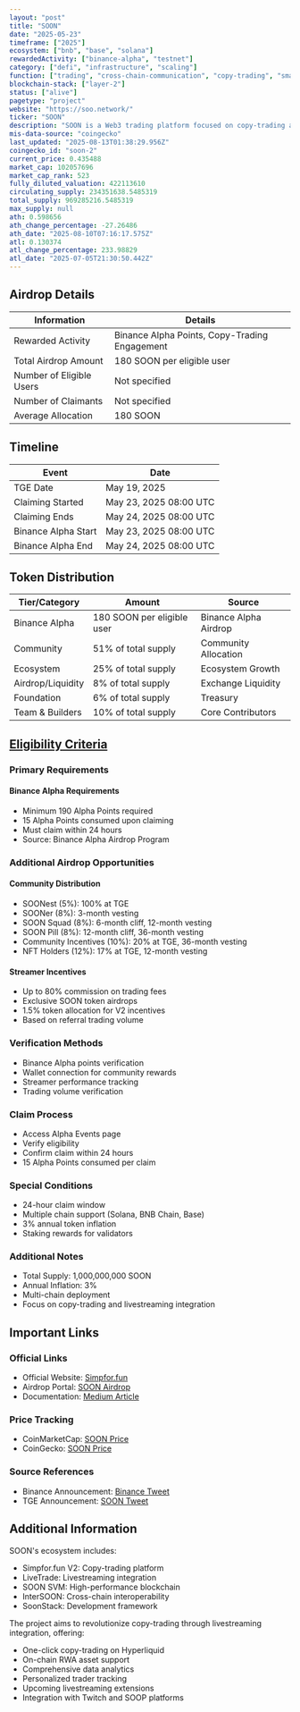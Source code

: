 ```yaml
---
layout: "post"
title: "SOON"
date: "2025-05-23"
timeframe: ["2025"]
ecosystem: ["bnb", "base", "solana"]
rewardedActivity: ["binance-alpha", "testnet"]
category: ["defi", "infrastructure", "scaling"]
function: ["trading", "cross-chain-communication", "copy-trading", "smart-contract-platform"]
blockchain-stack: ["layer-2"]
status: ["alive"]
pagetype: "project"
website: "https://soo.network/"
ticker: "SOON"
description: "SOON is a Web3 trading platform focused on copy-trading and livestreaming integration, featuring the $SOON token as the core utility token for governance, staking, and ecosystem incentives across Solana, BNB Chain, and Base networks."
mis-data-source: "coingecko"
last_updated: "2025-08-13T01:38:29.956Z"
coingecko_id: "soon-2"
current_price: 0.435488
market_cap: 102057696
market_cap_rank: 523
fully_diluted_valuation: 422113610
circulating_supply: 234351638.5485319
total_supply: 969285216.5485319
max_supply: null
ath: 0.598656
ath_change_percentage: -27.26486
ath_date: "2025-08-10T07:16:17.575Z"
atl: 0.130374
atl_change_percentage: 233.98829
atl_date: "2025-07-05T21:30:50.442Z"
---
```


## Airdrop Details

| Information              | Details                                          |
| ------------------------ | ------------------------------------------------ |
| Rewarded Activity        | Binance Alpha Points, Copy-Trading Engagement    |
| Total Airdrop Amount     | 180 SOON per eligible user                       |
| Number of Eligible Users | Not specified                                    |
| Number of Claimants      | Not specified                                    |
| Average Allocation       | 180 SOON                                         |

## Timeline

| Event               | Date                   |
| ------------------- | ---------------------- |
| TGE Date           | May 19, 2025           |
| Claiming Started    | May 23, 2025 08:00 UTC |
| Claiming Ends       | May 24, 2025 08:00 UTC |
| Binance Alpha Start | May 23, 2025 08:00 UTC |
| Binance Alpha End   | May 24, 2025 08:00 UTC |

## Token Distribution

| Tier/Category    | Amount                         | Source                |
| ---------------- | ------------------------------ | --------------------- |
| Binance Alpha    | 180 SOON per eligible user     | Binance Alpha Airdrop |
| Community        | 51% of total supply            | Community Allocation  |
| Ecosystem        | 25% of total supply            | Ecosystem Growth      |
| Airdrop/Liquidity| 8% of total supply             | Exchange Liquidity    |
| Foundation       | 6% of total supply             | Treasury              |
| Team & Builders  | 10% of total supply            | Core Contributors     |

## [Eligibility Criteria](https://x.com/binance/status/1925824065018741001)

### Primary Requirements

#### Binance Alpha Requirements
- Minimum 190 Alpha Points required
- 15 Alpha Points consumed upon claiming
- Must claim within 24 hours
- Source: Binance Alpha Airdrop Program

### Additional Airdrop Opportunities

#### Community Distribution
- SOONest (5%): 100% at TGE
- SOONer (8%): 3-month vesting
- SOON Squad (8%): 6-month cliff, 12-month vesting
- SOON Pill (8%): 12-month cliff, 36-month vesting
- Community Incentives (10%): 20% at TGE, 36-month vesting
- NFT Holders (12%): 17% at TGE, 12-month vesting

#### Streamer Incentives
- Up to 80% commission on trading fees
- Exclusive SOON token airdrops
- 1.5% token allocation for V2 incentives
- Based on referral trading volume

### Verification Methods
- Binance Alpha points verification
- Wallet connection for community rewards
- Streamer performance tracking
- Trading volume verification

### Claim Process
- Access Alpha Events page
- Verify eligibility
- Confirm claim within 24 hours
- 15 Alpha Points consumed per claim

### Special Conditions
- 24-hour claim window
- Multiple chain support (Solana, BNB Chain, Base)
- 3% annual token inflation
- Staking rewards for validators

### Additional Notes
- Total Supply: 1,000,000,000 SOON
- Annual Inflation: 3%
- Multi-chain deployment
- Focus on copy-trading and livestreaming integration

## Important Links

### Official Links
- Official Website: [Simpfor.fun](https://simpfor.fun)
- Airdrop Portal: [SOON Airdrop](https://airdrop.soo.network)
- Documentation: [Medium Article](https://medium.com/@soon_SVM/simpfor-fun-v2-launch-with-soon-tokenomics-and-roadmap-bf69dfa15a7e)

### Price Tracking
- CoinMarketCap: [SOON Price](https://coinmarketcap.com/currencies/soon/)
- CoinGecko: [SOON Price](https://www.coingecko.com/en/coins/soon-2)

### Source References
- Binance Announcement: [Binance Tweet](https://x.com/binance/status/1925824065018741001)
- TGE Announcement: [SOON Tweet](https://x.com/soon_svm/status/1924379566531096632)

## Additional Information

SOON's ecosystem includes:
- Simpfor.fun V2: Copy-trading platform
- LiveTrade: Livestreaming integration
- SOON SVM: High-performance blockchain
- InterSOON: Cross-chain interoperability
- SoonStack: Development framework

The project aims to revolutionize copy-trading through livestreaming integration, offering:
- One-click copy-trading on Hyperliquid
- On-chain RWA asset support
- Comprehensive data analytics
- Personalized trader tracking
- Upcoming livestreaming extensions
- Integration with Twitch and SOOP platforms